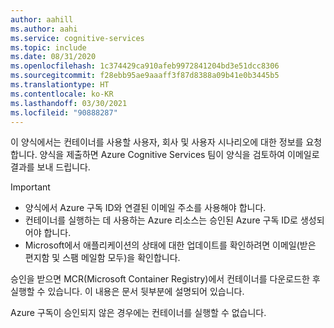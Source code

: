 ```yaml
---
author: aahill
ms.author: aahi
ms.service: cognitive-services
ms.topic: include
ms.date: 08/31/2020
ms.openlocfilehash: 1c374429ca910afeb9972841204bd3e51dcc8306
ms.sourcegitcommit: f28ebb95ae9aaaff3f87d8388a09b41e0b3445b5
ms.translationtype: HT
ms.contentlocale: ko-KR
ms.lasthandoff: 03/30/2021
ms.locfileid: "90888287"
---
```

이 양식에서는 컨테이너를 사용할 사용자, 회사 및 사용자 시나리오에 대한 정보를 요청합니다. 양식을 제출하면 Azure Cognitive Services 팀이 양식을 검토하여 이메일로 결과를 보내 드립니다.

> [!IMPORTANT]
> * 양식에서 Azure 구독 ID와 연결된 이메일 주소를 사용해야 합니다.
> * 컨테이너를 실행하는 데 사용하는 Azure 리소스는 승인된 Azure 구독 ID로 생성되어야 합니다. 
> * Microsoft에서 애플리케이션의 상태에 대한 업데이트를 확인하려면 이메일(받은 편지함 및 스팸 메일함 모두)을 확인합니다.

승인을 받으면 MCR(Microsoft Container Registry)에서 컨테이너를 다운로드한 후 실행할 수 있습니다. 이 내용은 문서 뒷부분에 설명되어 있습니다. 

Azure 구독이 승인되지 않은 경우에는 컨테이너를 실행할 수 없습니다.